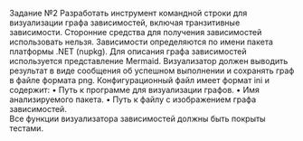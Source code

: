 Задание №2 
Разработать инструмент командной строки для визуализации графа 
зависимостей, включая транзитивные зависимости. Сторонние средства для 
получения зависимостей использовать нельзя. 
Зависимости определяются по имени пакета платформы .NET (nupkg). Для 
описания 
графа зависимостей используется представление Mermaid. 
Визуализатор должен выводить результат в виде сообщения об успешном 
выполнении и сохранять граф в файле формата png. 
Конфигурационный файл имеет формат ini и содержит: 
• Путь к программе для визуализации графов. 
• Имя анализируемого пакета. 
• Путь к файлу с изображением графа зависимостей.  
Все функции визуализатора зависимостей должны быть покрыты тестами.
